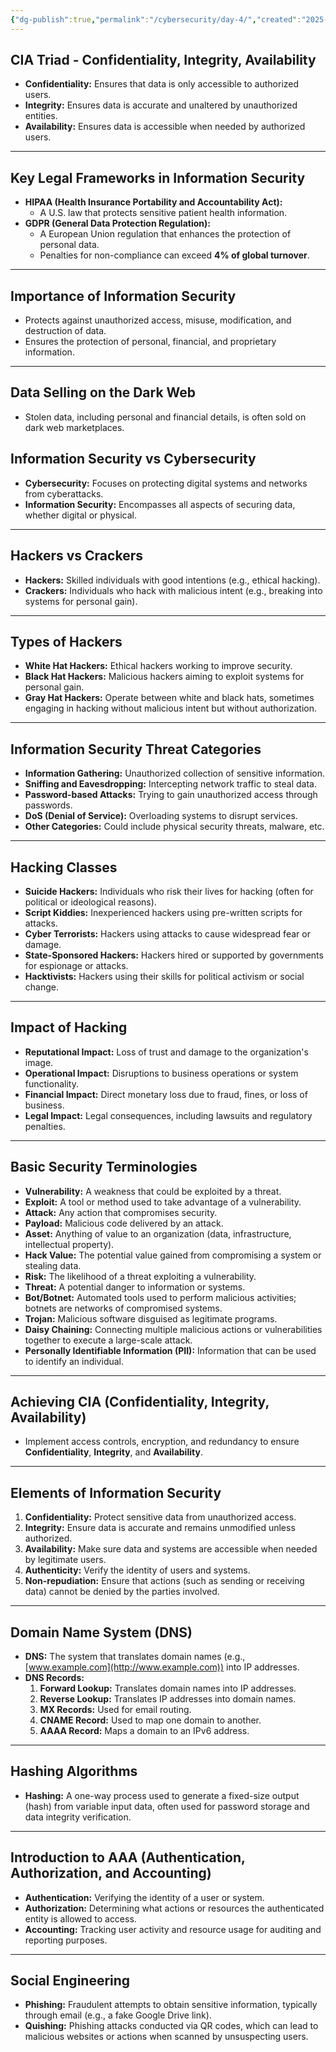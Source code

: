 ```yaml
---
{"dg-publish":true,"permalink":"/cybersecurity/day-4/","created":"2025-02-03T13:19:30.029+05:30","updated":"2025-02-03T13:34:53.253+05:30"}
---
```


## **CIA Triad - Confidentiality, Integrity, Availability**

- **Confidentiality:** Ensures that data is only accessible to authorized users.
- **Integrity:** Ensures data is accurate and unaltered by unauthorized entities.
- **Availability:** Ensures data is accessible when needed by authorized users.

---

## **Key Legal Frameworks in Information Security**

- **HIPAA (Health Insurance Portability and Accountability Act):**
    - A U.S. law that protects sensitive patient health information.
- **GDPR (General Data Protection Regulation):**
    - A European Union regulation that enhances the protection of personal data.
    - Penalties for non-compliance can exceed **4% of global turnover**.

---

## **Importance of Information Security**

- Protects against unauthorized access, misuse, modification, and destruction of data.
- Ensures the protection of personal, financial, and proprietary information.


---

## **Data Selling on the Dark Web**

- Stolen data, including personal and financial details, is often sold on dark web marketplaces.

## **Information Security vs Cybersecurity**

- **Cybersecurity:** Focuses on protecting digital systems and networks from cyberattacks.
- **Information Security:** Encompasses all aspects of securing data, whether digital or physical.


---

## **Hackers vs Crackers**

- **Hackers:** Skilled individuals with good intentions (e.g., ethical hacking).
- **Crackers:** Individuals who hack with malicious intent (e.g., breaking into systems for personal gain).

---

## **Types of Hackers**

- **White Hat Hackers:** Ethical hackers working to improve security.
- **Black Hat Hackers:** Malicious hackers aiming to exploit systems for personal gain.
- **Gray Hat Hackers:** Operate between white and black hats, sometimes engaging in hacking without malicious intent but without authorization.

---

## **Information Security Threat Categories**

- **Information Gathering:** Unauthorized collection of sensitive information.
- **Sniffing and Eavesdropping:** Intercepting network traffic to steal data.
- **Password-based Attacks:** Trying to gain unauthorized access through passwords.
- **DoS (Denial of Service):** Overloading systems to disrupt services.
- **Other Categories:** Could include physical security threats, malware, etc.

---

## **Hacking Classes**

- **Suicide Hackers:** Individuals who risk their lives for hacking (often for political or ideological reasons).
- **Script Kiddies:** Inexperienced hackers using pre-written scripts for attacks.
- **Cyber Terrorists:** Hackers using attacks to cause widespread fear or damage.
- **State-Sponsored Hackers:** Hackers hired or supported by governments for espionage or attacks.
- **Hacktivists:** Hackers using their skills for political activism or social change.


---

## **Impact of Hacking**

- **Reputational Impact:** Loss of trust and damage to the organization's image.
- **Operational Impact:** Disruptions to business operations or system functionality.
- **Financial Impact:** Direct monetary loss due to fraud, fines, or loss of business.
- **Legal Impact:** Legal consequences, including lawsuits and regulatory penalties.


---

## **Basic Security Terminologies**

- **Vulnerability:** A weakness that could be exploited by a threat.
- **Exploit:** A tool or method used to take advantage of a vulnerability.
- **Attack:** Any action that compromises security.
- **Payload:** Malicious code delivered by an attack.
- **Asset:** Anything of value to an organization (data, infrastructure, intellectual property).
- **Hack Value:** The potential value gained from compromising a system or stealing data.
- **Risk:** The likelihood of a threat exploiting a vulnerability.
- **Threat:** A potential danger to information or systems.
- **Bot/Botnet:** Automated tools used to perform malicious activities; botnets are networks of compromised systems.
- **Trojan:** Malicious software disguised as legitimate programs.
- **Daisy Chaining:** Connecting multiple malicious actions or vulnerabilities together to execute a large-scale attack.
- **Personally Identifiable Information (PII):** Information that can be used to identify an individual.


---

## **Achieving CIA (Confidentiality, Integrity, Availability)**

- Implement access controls, encryption, and redundancy to ensure **Confidentiality**, **Integrity**, and **Availability**.

---

## **Elements of Information Security**

1. **Confidentiality:** Protect sensitive data from unauthorized access.
2. **Integrity:** Ensure data is accurate and remains unmodified unless authorized.
3. **Availability:** Make sure data and systems are accessible when needed by legitimate users.
4. **Authenticity:** Verify the identity of users and systems.
5. **Non-repudiation:** Ensure that actions (such as sending or receiving data) cannot be denied by the parties involved.

---

## **Domain Name System (DNS)**

- **DNS:** The system that translates domain names (e.g., [www.example.com](http://www.example.com)) into IP addresses.
- **DNS Records:**
    1. **Forward Lookup:** Translates domain names into IP addresses.
    2. **Reverse Lookup:** Translates IP addresses into domain names.
    3. **MX Records:** Used for email routing.
    4. **CNAME Record:** Used to map one domain to another.
    5. **AAAA Record:** Maps a domain to an IPv6 address.

---

## **Hashing Algorithms**

- **Hashing:** A one-way process used to generate a fixed-size output (hash) from variable input data, often used for password storage and data integrity verification.


---

## **Introduction to AAA (Authentication, Authorization, and Accounting)**

- **Authentication:** Verifying the identity of a user or system.
- **Authorization:** Determining what actions or resources the authenticated entity is allowed to access.
- **Accounting:** Tracking user activity and resource usage for auditing and reporting purposes.


---

## **Social Engineering**

- **Phishing:** Fraudulent attempts to obtain sensitive information, typically through email (e.g., a fake Google Drive link).
- **Quishing:** Phishing attacks conducted via QR codes, which can lead to malicious websites or actions when scanned by unsuspecting users.